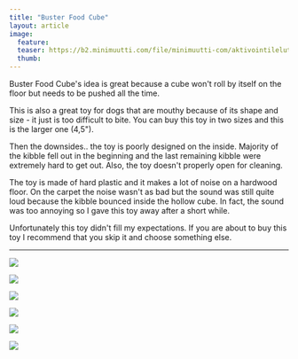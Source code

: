 ```yaml
---
title: "Buster Food Cube"
layout: article
image:
  feature:
  teaser: https://b2.minimuutti.com/file/minimuutti-com/aktivointilelut/muut/DS36165-245px.jpg
  thumb:
---
```


Buster Food Cube's idea is great because a cube won't roll by itself on the floor but needs to be pushed all the time.

This is also a great toy for dogs that are mouthy because of its shape and size - it just is too difficult to bite. You can buy this toy in two sizes and this is the larger one (4,5").

Then the downsides.. the toy is poorly designed on the inside. Majority of the kibble fell out in the beginning and the last remaining kibble were extremely hard to get out. Also, the toy doesn't properly open for cleaning.

The toy is made of hard plastic and it makes a lot of noise on a hardwood floor. On the carpet the noise wasn't as bad but the sound was still quite loud because the kibble bounced inside the hollow cube. In fact, the sound was too annoying so I gave this toy away after a short while.

Unfortunately this toy didn't fill my expectations. If you are about to buy this toy I recommend that you skip it and choose something else.

---

![](https://b2.minimuutti.com/file/minimuutti-com/aktivointilelut/muut/DS36159-800px.jpg)

![](https://b2.minimuutti.com/file/minimuutti-com/aktivointilelut/muut/DS36165-800px.jpg)

![](https://b2.minimuutti.com/file/minimuutti-com/aktivointilelut/muut/DS36188-800px.jpg)

![](https://b2.minimuutti.com/file/minimuutti-com/aktivointilelut/muut/DS36201-800px.jpg)

![](https://b2.minimuutti.com/file/minimuutti-com/aktivointilelut/muut/DS36227-800px.jpg)

![](https://b2.minimuutti.com/file/minimuutti-com/aktivointilelut/muut/DS36232-800px.jpg)
